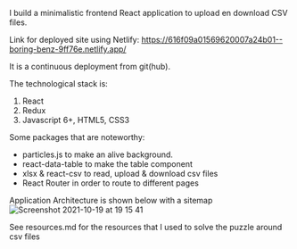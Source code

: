 I build a minimalistic frontend React application to upload en download CSV files. 

Link for deployed site using Netlify:
https://616f09a01569620007a24b01--boring-benz-9ff76e.netlify.app/

It is a continuous deployment from git(hub).

The technological stack is:
1) React
2) Redux
3) Javascript 6+, HTML5, CSS3

Some packages that are noteworthy:
- particles.js to make an alive background.
- react-data-table to make the table component
- xlsx & react-csv to read, upload & download csv files
- React Router in order to route to different pages


Application Architecture is shown below with a sitemap
![Screenshot 2021-10-19 at 19 15 41](https://user-images.githubusercontent.com/65345557/137959532-9d6557dd-d450-451f-9b68-e0bf55644b86.png)


See resources.md for the resources that I used to solve the puzzle around csv files
